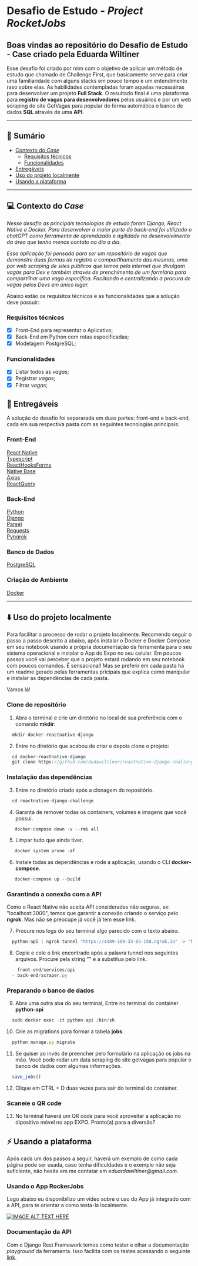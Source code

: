 
# Desafio de Estudo - *Project RocketJobs*

## Boas vindas ao repositório do Desafio de Estudo - Case criado pela Eduarda Wiltiner

Esse desafio foi criado por mim com o objetivo de aplicar um método de estudo que chamado de Challenge First, que basicamente serve para criar uma familiaridade com alguns stacks em pouco tempo e um entendimento raso sobre elas. As habilidades contempladas foram aquelas necessáiras para desenvolver um projeto **Full Stack**. O resultado final é uma plataforma para **registro de vagas para desenvolvedores** pelos usuários e por um web scraping do site GetVagas para popular de forma automática o banco de dados **SQL** através de uma **API**.

---

## 📌 Sumário

- [Contexto do *Case*](#contexto-do-case)
  - [Requisitos técnicos](#requisitos-técnicos)
  - [Funcionalidades](#funcionalidades)
- [Entregáveis](#entregáveis)
- [Uso do projeto localmente](#uso-do-projeto-localmente)
- [Usando a plataforma](#usando-a-plataforma)
 
---

## 💻 Contexto do *Case*

*Nesse desafio as principais tecnologias de estudo foram Django, React Native e Docker. Para desenvolver a maior parte do back-end foi utilizado o chatGPT como ferramenta de aprendizado e agilidade no desenvolvimento da área que tenho menos contato no dia a dia.*

*Essa aplicação foi pensada para ser um repositório de vagas que demonstre duas formas de registro e compartlhamento das mesmas, uma por web scraping de sites públicos que temos pela internet que divulgam vagas para Dev e também através de prenchimento de um formlário para compartilhar uma vaga específica. Faclitando e centralizando a procura de vagas pelos Devs em único lugar.*

Abaixo estão os requisitos técnicos e as funcionalidades que a solução deve possuir:

###  Requisitos técnicos

- [x] Front-End para representar o Aplicativo;
- [x] Back-End em Python com rotas especificadas;
- [x] Modelagem PostgreSQL;

### Funcionalidades

- [x] Listar todos as *vagas*;
- [x] Registrar *vagas*;
- [x] Filtrar *vagas*;

## 🚀 Entregáveis

A solução do desafio foi separarada em duas partes: front-end e back-end, cada em sua respectiva pasta com as seguintes tecnologias principais:

### Front-End
[React Native](https://reactjs.org/)<br>
[Typescript](https://www.typescriptlang.org/)<br>
[ReactHooksForms](https://react-hook-form.com/)<br>
[Native Base](https://mui.com/)<br>
[Axios](https://jotai.org/)<br>
[ReactQuery](https://react-query-v3.tanstack.com/)<br>

### Back-End
[Python](https://nestjs.com/)<br>
[Django](https://nodejs.org/)<br>
[Parsel](https://jwt.io/)<br>
[Requests](https://github.com/typestack/class-validator)<br>
[Pyngrok](https://graphql.org/)<br>

### Banco de Dados
[PostgreSQL](https://www.postgresql.org/)<br>

### Criação do Ambiente
[Docker](https://www.docker.com/)<br>

---

## ⬇️ Uso do projeto localmente

Para facilitar o processo de rodar o projeto localmente. Recomendo seguir o passo a passo descrito a abaixo, após instalar o Docker e Docker Compose em seu notebook usando a própria documentação da ferramenta para o seu sistema operacional e instalar o App do Expo no seu celular. Em poucos passos você vai perceber que o projeto estará rodando em seu notebook com poucos comandos. É sensacional! Mas se preferir em cada pasta há um readme gerado pelas ferramentas pricipais que explica como manipular e instalar as dependências de cada pasta.

Vamos lá!

### Clone do repositório

1. Abra o terminal e crie um diretório no local de sua preferência com o comando **mkdir**:
```javascript
  mkdir docker-reactnative-django
```

2. Entre no diretório que acabou de criar e depois clone o projeto:
```javascript
  cd docker-reactnative-django
  git clone https://github.com/dudawiltiner/reactnative-django-challenge.git
```

### Instalação das dependências

3. Entre no diretório criado após a clonagem do repositório.
```javascript
  cd reactnative-django-challenge
```

4. Garanta de remover todas os containers, volumes e imagens que você possui.
```javascript
   docker-compose down -v --rmi all
```

5. Limpar tudo que ainda tiver.
```javascript
   docker system prune -af
```

6. Instale todas as dependências e rode a aplicação, usando o CLI **docker-compose**.
```javascript
   docker-compose up --build
```

### Garantindo a conexão com a API

Como o React Native não aceita API consideradas não seguras, ex: "localhost:3000", temos que garantir a conexão criando o serviço pelo **ngrok**. Mas não se preocupe já você já tem esse link.

7. Procure nos logs do seu terminal algo parecido com o texto abaixo.
```javascript
  python-api | ngrok tunnel "https://4389-189-33-65-158.ngrok.io" -> "http://0.0.0.0:3001"
```

8. Copie e cole o link encontrado após a palavra tunnel nos seguintes arquivos. Procure pela string "<COLE O LINK AQUI>" e a substitua pelo link. 
```javascript
  - front-end/services/api
  - back-end/scraper.py
```

### Preparando o banco de dados

9. Abra uma outra aba do seu terminal, Entre no terminal do container **python-api**
```javascript
  sudo docker exec -it python-api /bin/sh
```

10. Crie as migrations para formar a tabela **jobs**.
```javascript
  python manage.py migrate
```

11. Se quiser ao invés de preencher pelo formulário na aplicação os jobs na mão. Você pode rodar um data scraping do site getvagas para popular o banco de dados com algumas informações.
```javascript
  save_jobs()
```

12. Clique em CTRL + D duas vezes para sair do terminal do container.

### Scaneie o QR code

13. No terminal haverá um QR code para você aproveitar a aplicação no dipositivo móvel no app EXPO. Pronto(a) para a diversão?

## ⚡ Usando a plataforma

Após cada um dos passos a seguir, haverá um exemplo de como cada página pode ser usada, caso tenha dificuldades e o exemplo não seja suficiente, não hesite em me contatar em _eduardawiltiner@gmail.com_.

###  Usando o App RockerJobs

Logo abaixo eu disponibilizo um vídeo sobre o uso do App já integrado com a API, para te orientar a como testa-la localmente.

[![IMAGE ALT TEXT HERE](https://img.youtube.com/vi/tTvfRut4Tog&t=66s/0.jpg)](https://www.youtube.com/watch?v=tTvfRut4Tog&t=66s)

### Documentação da API

Com o Django Rest Framework temos como testar e olhar a documentação *playground* da ferramenta. Isso facilita com os testes acessando o seguinte [link](http://localhost:3001/api/jobs).


